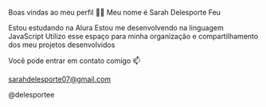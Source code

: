 Boas vindas ao meu perfil 💙💙
Meu nome é Sarah Delesporte Feu

Estou estudando na Alura
Estou me desenvolvendo na linguagem JavaScript
Utilizo esse espaço para minha organização e compartilhamento dos meu projetos desenvolvidos

Você pode entrar em contato comigo 📫 

sarahdelesporte07@gmail.com

@delesportee
